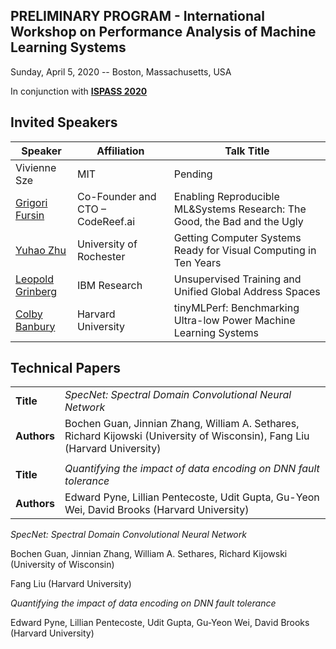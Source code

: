## PRELIMINARY PROGRAM - International Workshop on Performance Analysis of Machine Learning Systems
Sunday, April 5, 2020 -- Boston, Massachusetts, USA

In conjunction with **[ISPASS 2020](https://www.ispass.org/ispass2020)**

## Invited Speakers

| Speaker                                                      | Affiliation                      | Talk Title            |
| ----                                                         | ----                             | ----                  |
| Vivienne Sze                                                 | MIT                              | Pending               |
| [Grigori Fursin](https://fastpath2020.github.io/Fursin)      | Co-Founder and CTO – CodeReef.ai |Enabling Reproducible ML&Systems Research: The Good, the Bad and the Ugly |
| [Yuhao Zhu](https://fastpath2020.github.io/Zhu)              | University of Rochester          | Getting Computer Systems Ready for Visual Computing in Ten Years        |
| [Leopold Grinberg](https://fastpath2020.github.io/Grinberg)  | IBM Research                     | Unsupervised Training and Unified Global Address Spaces            |
| [Colby Banbury](https://fastpath2020.github.io/Banbury)      | Harvard University               | tinyMLPerf: Benchmarking Ultra-low Power Machine Learning Systems       |

## Technical Papers

|             |                                                                                             |
| ----        | ----                                                                                        |
| **Title**   | *SpecNet: Spectral Domain Convolutional Neural Network*                                     |
| **Authors** | Bochen Guan, Jinnian Zhang, William A. Sethares, Richard Kijowski (University of Wisconsin), Fang Liu (Harvard University)   |
|             |                                                                                             |
| **Title**   | *Quantifying the impact of data encoding on DNN fault tolerance*                            |
| **Authors** | Edward Pyne, Lillian Pentecoste, Udit Gupta, Gu-Yeon Wei, David Brooks (Harvard University) |

*SpecNet: Spectral Domain Convolutional Neural Network*

Bochen Guan, Jinnian Zhang, William A. Sethares, Richard Kijowski (University of Wisconsin)

Fang Liu (Harvard University)


*Quantifying the impact of data encoding on DNN fault tolerance*

Edward Pyne, Lillian Pentecoste, Udit Gupta, Gu-Yeon Wei, David Brooks (Harvard University)
